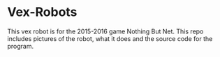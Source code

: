 # Vex-Robots
This vex robot is for the 2015-2016 game Nothing But Net. This repo includes pictures of the robot, what it does and the source code for the program.
